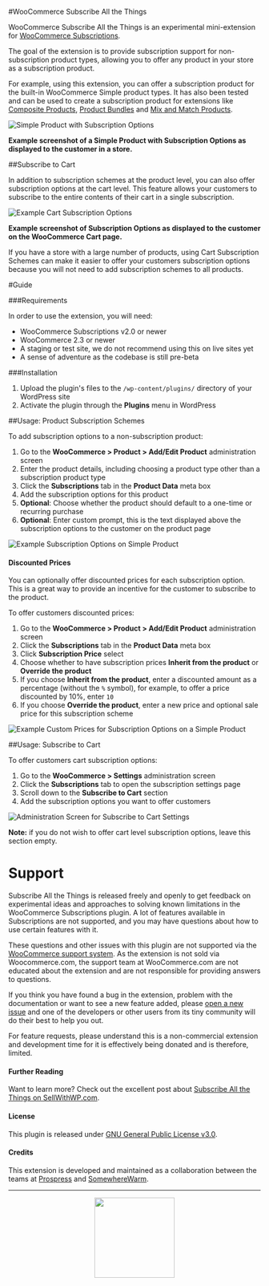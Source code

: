 #WooCommerce Subscribe All the Things

WooCommerce Subscribe All the Things is an experimental mini-extension for [WooCommerce Subscriptions](http://www.woothemes.com/products/woocommerce-subscriptions/).

The goal of the extension is to provide subscription support for non-subscription product types, allowing you to offer any product in your store as a subscription product.

For example, using this extension, you can offer a subscription product for the built-in WooCommerce Simple product types. It has also been tested and can be used to create a subscription product for extensions like [Composite Products](http://www.woothemes.com/products/composite-products/), [Product Bundles](http://www.woothemes.com/products/product-bundles/) and [Mix and Match Products](http://www.woothemes.com/products/woocommerce-mix-and-match-products/).

![Simple Product with Subscription Options](https://cloud.githubusercontent.com/assets/235523/11986954/8a6cd3d2-a98b-11e5-9bf8-77f2c31480b8.png)

**Example screenshot of a Simple Product with Subscription Options as displayed to the customer in a store.**

##Subscribe to Cart

In addition to subscription schemes at the product level, you can also offer subscription options at the cart level. This feature allows your customers to subscribe to the entire contents of their cart in a single subscription.

![Example Cart Subscription Options](https://cldup.com/brEjbe3wDX.png)

**Example screenshot of Subscription Options as displayed to the customer on the WooCommerce Cart page.**

If you have a store with a large number of products, using Cart Subscription Schemes can make it easier to offer your customers subscription options because you will not need to add subscription schemes to all products.

#Guide

###Requirements

In order to use the extension, you will need:

* WooCommerce Subscriptions v2.0 or newer
* WooCommerce 2.3 or newer
* A staging or test site, we do not recommend using this on live sites yet
* A sense of adventure as the codebase is still pre-beta

###Installation

1. Upload the plugin's files to the `/wp-content/plugins/` directory of your WordPress site
1. Activate the plugin through the **Plugins** menu in WordPress

##Usage: Product Subscription Schemes

To add subscription options to a non-subscription product:

1. Go to the **WooCommerce > Product > Add/Edit Product** administration screen
1. Enter the product details, including choosing a product type other than a subscription product type
1. Click the **Subscriptions** tab in the **Product Data** meta box
1. Add the subscription options for this product
1. **Optional**: Choose whether the product should default to a one-time or recurring purchase
1. **Optional**: Enter custom prompt, this is the text displayed above the subscription options to the customer on the product page

![Example Subscription Options on Simple Product](https://cloud.githubusercontent.com/assets/235523/11986952/860ba32c-a98b-11e5-84c5-b1035d4d3be1.png)

#### Discounted Prices

You can optionally offer discounted prices for each subscription option. This is a great way to provide an incentive for the customer to subscribe to the product.

To offer customers discounted prices:

1. Go to the **WooCommerce > Product > Add/Edit Product** administration screen
1. Click the **Subscriptions** tab in the **Product Data** meta box
1. Click **Subscription Price** select
1. Choose whether to have subscription prices **Inherit from the product** or **Override the product**
1. If you choose **Inherit from the product**, enter a discounted amount as a percentage (without the `%` symbol), for example, to offer a price discounted by 10%, enter `10`
1. If you choose **Override the product**, enter a new price and optional sale price for this subscription scheme

![Example Custom Prices for Subscription Options on a Simple Product](https://cldup.com/a_dlYS0yFr.png)

##Usage: Subscribe to Cart

To offer customers cart subscription options:

1. Go to the **WooCommerce > Settings** administration screen
1. Click the **Subscriptions** tab to open the subscription settings page
1. Scroll down to the **Subscribe to Cart** section
1. Add the subscription options you want to offer customers

![Administration Screen for Subscribe to Cart Settings](https://cldup.com/QMFX5DUlnY.png)

**Note:** if you do not wish to offer cart level subscription options, leave this section empty.

# Support

Subscribe All the Things is released freely and openly to get feedback on experimental ideas and approaches to solving known limitations in the WooCommerce Subscriptions plugin. A lot of features available in Subscriptions are not supported, and you may have questions about how to use certain features with it.

These questions and other issues with this plugin are not supported via the [WooCommerce support system](http://woocommerce.com/). As the extension is not sold via Woocommerce.com, the support team at WooCommerce.com are not educated about the extension and are not responsible for providing answers to questions.

If you think you have found a bug in the extension, problem with the documentation or want to see a new feature added, please [open a new issue](https://github.com/Prospress/woocommerce-subscribe-all-the-things/issues/new) and one of the developers or other users from its tiny community will do their best to help you out.

For feature requests, please understand this is a non-commercial extension and development time for it is effectively being donated and is therefore, limited.

#### Further Reading

Want to learn more? Check out the excellent post about [Subscribe All the Things on SellWithWP.com](https://www.sellwithwp.com/woocommerce-subscribe-all-the-things/).

#### License

This plugin is released under [GNU General Public License v3.0](http://www.gnu.org/licenses/gpl-3.0.html).

#### Credits

This extension is developed and maintained as a collaboration between the teams at [Prospress](http://prospress.com/) and [SomewhereWarm](http://somewherewarm.net/).

---

<p align="center">
<img src="https://cloud.githubusercontent.com/assets/235523/11986380/bb6a0958-a983-11e5-8e9b-b9781d37c64a.png" width="160">
</p>
